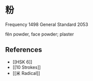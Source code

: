 # 粉
Frequency 1498
General Standard 2053

fěn
powder, face powder; plaster

## References
- [[HSK 6]]
- [[10 Strokes]]
- [[米 Radical]]